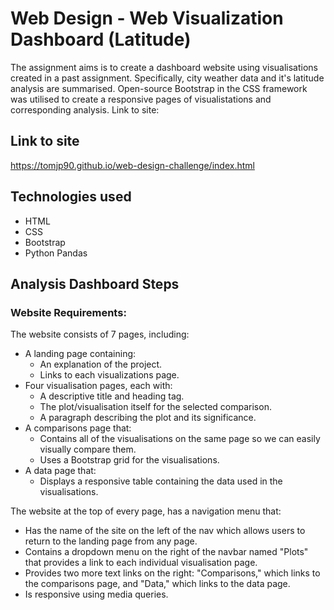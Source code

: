 # Web Design - Web Visualization Dashboard (Latitude)
The assignment aims is to create a dashboard website using visualisations created in a past assignment. Specifically, city weather data and it's latitude analysis are summarised. Open-source Bootstrap in the CSS framework was utilised to create a responsive pages of visualistations and corresponding analysis. Link to site:

## Link to site
https://tomjp90.github.io/web-design-challenge/index.html

## Technologies used
* HTML
* CSS
* Bootstrap
* Python Pandas

## Analysis Dashboard Steps
### Website Requirements:

The website consists of 7 pages, including:
* A landing page containing:
  * An explanation of the project.
  * Links to each visualizations page. 
* Four visualisation pages, each with:
  * A descriptive title and heading tag.
  * The plot/visualisation itself for the selected comparison.
  * A paragraph describing the plot and its significance.
* A comparisons page that:
  * Contains all of the visualisations on the same page so we can easily visually compare them.
  * Uses a Bootstrap grid for the visualisations.
* A data page that:
  * Displays a responsive table containing the data used in the visualisations.

The website at the top of every page, has a navigation menu that:
* Has the name of the site on the left of the nav which allows users to return to the landing page from any page.
* Contains a dropdown menu on the right of the navbar named "Plots" that provides a link to each individual visualisation page.
* Provides two more text links on the right: "Comparisons," which links to the comparisons page, and "Data," which links to the data page.
* Is responsive using media queries.
